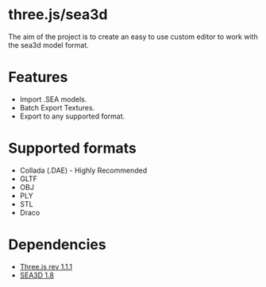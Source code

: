 three.js/sea3d
========

The aim of the project is to create an easy to use custom editor to work with the sea3d model format.

# Features
* Import .SEA models.
* Batch Export Textures.
* Export to any supported format.

# Supported formats
* Collada (.DAE) - Highly Recommended
* GLTF
* OBJ
* PLY
* STL
* Draco

# Dependencies
* [Three.js rev 1.1.1](https://github.com/mrdoob/three.js/releases/tag/r111)
* [SEA3D 1.8](https://github.com/sunag/sea3d)
